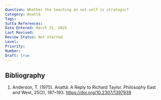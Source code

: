 ```yaml
---
Question: Whether the teaching on not-self is strategic?
Category: Anattā
Tags:
Sutta References:
Date Entered: March 31, 2025
Last Revised:
Review Status: Not started
Level: 
Priority: 
Number: 
Draft: true
---
```


## Bibliography

1. Anderson, T. (1975). Anattā: A Reply to Richard Taylor. Philosophy East and West, 25(2), 187–193. https://doi.org/10.2307/1397939
